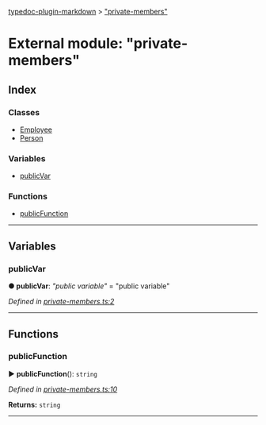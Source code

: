 [typedoc-plugin-markdown](../README.md) > ["private-members"](../modules/_private_members_.md)



# External module: "private-members"

## Index

### Classes

* [Employee](../classes/_private_members_.employee.md)
* [Person](../classes/_private_members_.person.md)


### Variables

* [publicVar](_private_members_.md#publicvar)


### Functions

* [publicFunction](_private_members_.md#publicfunction)



---
## Variables

<a id="publicvar"></a>

###  publicVar

**●  publicVar**:  *"public variable"*  = "public variable"

*Defined in [private-members.ts:2](https://github.com/tgreyuk/typedoc-plugin-markdown/blob/master/tests/src/private-members.ts#L2)*





___


## Functions

<a id="publicfunction"></a>

###  publicFunction

► **publicFunction**(): `string`




*Defined in [private-members.ts:10](https://github.com/tgreyuk/typedoc-plugin-markdown/blob/master/tests/src/private-members.ts#L10)*





**Returns:** `string`





___


